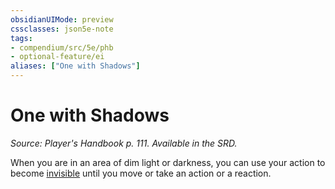 ```yaml
---
obsidianUIMode: preview
cssclasses: json5e-note
tags:
- compendium/src/5e/phb
- optional-feature/ei
aliases: ["One with Shadows"]
---
```

# One with Shadows
*Source: Player's Handbook p. 111. Available in the SRD.* 

When you are in an area of dim light or darkness, you can use your action to become [invisible](../../../Rules%20&%20Options/5e%20Rules/conditions.md##invisible) until you move or take an action or a reaction.
